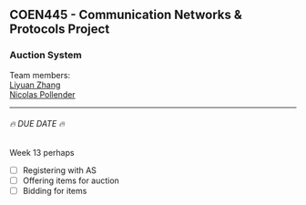## COEN445 - Communication Networks &amp; Protocols Project
### Auction System

Team members:   
[Liyuan Zhang](https://github.com/Swallow666)    
[Nicolas Pollender](https://github.com/npollender)

------
###### :fire: DUE DATE :fire:
Week 13 perhaps
- [ ] Registering with AS
- [ ] Offering items for auction
- [ ] Bidding for items
